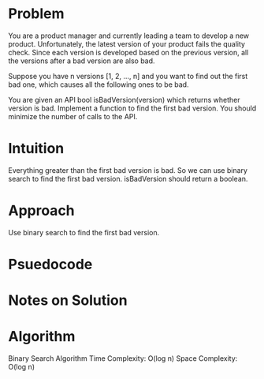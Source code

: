 # Problem
You are a product manager and currently leading a team to develop a new product. Unfortunately, the latest version of your product fails the quality check. Since each version is developed based on the previous version, all the versions after a bad version are also bad.

Suppose you have n versions [1, 2, ..., n] and you want to find out the first bad one, which causes all the following ones to be bad.

You are given an API bool isBadVersion(version) which returns whether version is bad. Implement a function to find the first bad version. You should minimize the number of calls to the API.
# Intuition
Everything greater than the first bad version is bad. So we can use binary search to find the first bad version. isBadVersion should return a boolean.
# Approach
Use binary search to find the first bad version.
# Psuedocode
# Notes on Solution
# Algorithm
Binary Search Algorithm
Time Complexity: O(log n)
Space Complexity: O(log n)